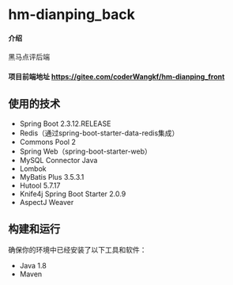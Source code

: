 # hm-dianping_back

#### 介绍
黑马点评后端

#### 项目前端地址 https://gitee.com/coderWangkf/hm-dianping_front
## 使用的技术

- Spring Boot 2.3.12.RELEASE
- Redis（通过spring-boot-starter-data-redis集成）
- Commons Pool 2
- Spring Web（spring-boot-starter-web）
- MySQL Connector Java
- Lombok
- MyBatis Plus 3.5.3.1
- Hutool 5.7.17
- Knife4j Spring Boot Starter 2.0.9
- AspectJ Weaver

## 构建和运行

确保你的环境中已经安装了以下工具和软件：

- Java 1.8
- Maven